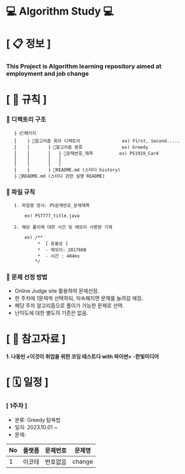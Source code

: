 # ‍💻 **Algorithm Study ‍💻**

# **[ 📋 정보 ]**
### This Project is Algorithm learning repository aimed at employment and job change

# **[ 🚫 규칙 ]**
### **📌 디렉토리 구조**

       ├ 📦패키지
       ⎮    ├ 📁알고리즘 회차 디렉토리                ex) First, Second.....
       ⎮    ⎮       ├ 📁알고리즘 분류               ex) Greedy
       ⎮    ⎮       ⎮   ├ 📃문제번호_제목          ex) PS1919_Card
       ⎮    ⎮       ⎮   ⎮ 
       ⎮    ⎮       ⎮   ⎮   
       ⎮    ⎮       ├ 📝README.md (스터디 history)
       ├ 📝README.md (스터디 관련 설명 README)


### **📌 파일 규칙**

       1. 파일명 양식: PS문제번호_문제제목
   
           ex) PS7777_title.java

       2. 해당 풀이에 대한 시간 및 메모리 사용량 기재
           
           ex) /**
                *  [ 효율성 ]
                *  - 메모리: 20176KB
                *  - 시간 : 404ms
               */

### **📌 문제 선정 방법**
- Online Judge site 활용하여 문제선정.
- 한 주차에 1문제씩 선택하되, 익숙해지면 문제를 늘려갈 예정.
- 해당 주차 알고리즘으로 풀이가 가능한 문제로 선택.
- 난이도에 대한 별도의 기준은 없음.


# **[ 📑 ‍참고자료 ]**
#### 1. 나동빈 <이것이 취업을 위한 코딩 테스트다 with 파이썬> -한빛미디어



# **[ 🗓 일정 ]**
### [ 1주차 ]
- 분류: Greedy 탐욕법
- 일자: 2023.10.01 ~
- 문제:
  
|No|플랫폼|문제번호|문제명|
|-|----|-----|-----|
|1|이코테|번호없음|change|

